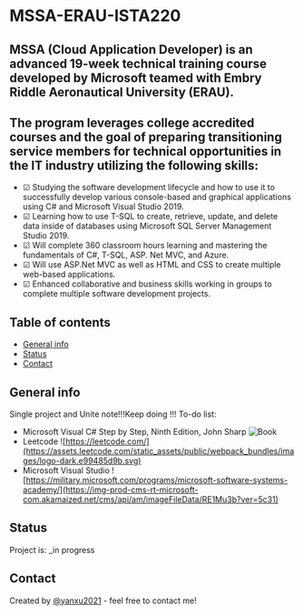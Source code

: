 # MSSA-ERAU-ISTA220
## MSSA (Cloud Application Developer) is an advanced 19-week technical training course developed by Microsoft teamed with Embry Riddle Aeronautical University (ERAU). 
## The program leverages college accredited courses and the goal of preparing transitioning service members for technical opportunities in the IT industry utilizing the following skills:
* ☑ Studying the software development lifecycle and how to use it to successfully develop various console-based and graphical applications using C# and Microsoft Visual Studio 2019.
* ☑ Learning how to use T-SQL to create, retrieve, update, and delete data inside of databases using Microsoft SQL Server Management Studio 2019.
* ☑ Will complete 360 classroom hours learning and mastering the fundamentals of C#, T-SQL, ASP. Net MVC, and Azure.
* ☑ Will use ASP.Net MVC as well as HTML and CSS to create multiple web-based applications.
* ☑ Enhanced collaborative and business skills working in groups to complete multiple software development projects.

## Table of contents
* [General info](#general-info)
* [Status](#status)
* [Contact](#contact)

## General info
Single project and Unite note!!!Keep doing !!!
To-do list:
* Microsoft Visual C# Step by Step, Ninth Edition, John Sharp
![Book](https://images-na.ssl-images-amazon.com/images/I/415iwqX-tkL._SX407_BO1,204,203,200_.jpg)
* Leetcode
![https://leetcode.com/](https://assets.leetcode.com/static_assets/public/webpack_bundles/images/logo-dark.e99485d9b.svg)
* Microsoft Visual Studio
![https://military.microsoft.com/programs/microsoft-software-systems-academy/](https://img-prod-cms-rt-microsoft-com.akamaized.net/cms/api/am/imageFileData/RE1Mu3b?ver=5c31)

## Status
Project is: _in progress

## Contact
Created by [@yanxu2021](https://www.linkedin.com/in/yanxu2021/) - feel free to contact me!
